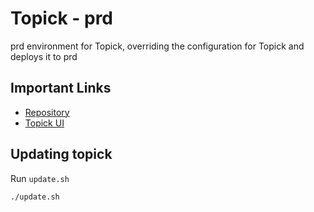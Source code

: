 # Topick - prd

prd environment for Topick, overriding the configuration for Topick and deploys it to prd

## Important Links

- [Repository](https://github.com/ExoKomodo/topick-prd)
- [Topick UI](https://topick.fyi)

## Updating topick

Run `update.sh`

```shell
./update.sh
```

